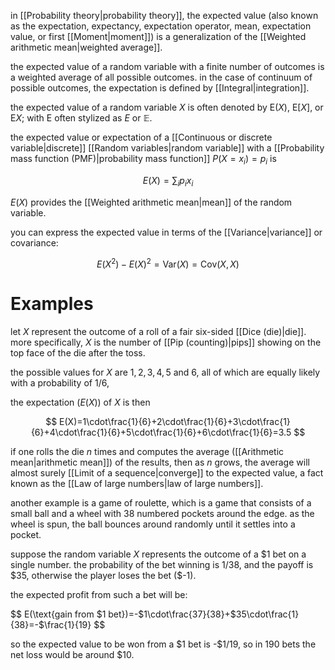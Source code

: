 in [[Probability theory|probability theory]], the expected value (also known as the expectation, expectancy, expectation operator, mean, expectation value, or first [[Moment|moment]]) is a generalization of the [[Weighted arithmetic mean|weighted average]].

the expected value of a random variable with a finite number of outcomes is a weighted average of all possible outcomes. in the case of continuum of possible outcomes, the expectation is defined by [[Integral|integration]]. 

the expected value of a random variable $X$ is often denoted by E($X$), E$[X]$, or E$X$; with E often stylized as $E$ or $\mathbb{E}$. 

the expected value or expectation of a [[Continuous or discrete variable|discrete]] [[Random variables|random variable]] with a [[Probability mass function (PMF)|probability mass function]] $P(X=x_i)=p_i$ is 

$$
E(X)=\sum_ip_ix_i
$$

$E(X)$ provides the [[Weighted arithmetic mean|mean]] of the random variable.

you can express the expected value in terms of the [[Variance|variance]] or covariance:

$$
E(X^{2})-E(X)^{2}=\text{Var}(X)=\text{Cov}(X,X)
$$

# Examples

let $X$ represent the outcome of a roll of a fair six-sided [[Dice (die)|die]]. more specifically, $X$ is the number of [[Pip (counting)|pips]] showing on the top face of the die after the toss.

the possible values for $X$ are $1,2,3,4,5$ and $6$, all of which are equally likely with a probability of $1/6$,

the expectation ($E(X)$) of $X$ is then

$$
E(X)=1\cdot\frac{1}{6}+2\cdot\frac{1}{6}+3\cdot\frac{1}{6}+4\cdot\frac{1}{6}+5\cdot\frac{1}{6}+6\cdot\frac{1}{6}=3.5
$$

if one rolls the die $n$ times and computes the average ([[Arithmetic mean|arithmetic mean]]) of the results, then as $n$ grows, the average will almost surely [[Limit of a sequence|converge]] to the expected value, a fact known as the [[Law of large numbers|law of large numbers]].

another example is a game of roulette, which is a game that consists of a small ball and a wheel with 38 numbered pockets around the edge. as the wheel is spun, the ball bounces around randomly until it settles into a pocket. 

suppose the random variable $X$ represents the outcome of a \$1 bet on a single number. the probability of the bet winning is $1/38$, and the payoff is \$35, otherwise the player loses the bet (\$-1).

the expected profit from such a bet will be:

$$
E(\text{gain from \$1 bet})=-\$1\cdot\frac{37}{38}+$35\cdot\frac{1}{38}=-\$\frac{1}{19}
$$

so the expected value to be won from a \$1 bet is -\$1/19, so in 190 bets the net loss would be around \$10.

